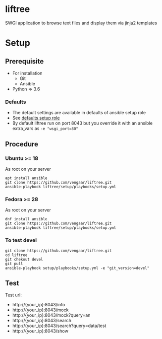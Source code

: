 [defaults setup role]: https://github.com/vengaar/liftree/tree/master/setup/playbooks/roles/setup/defaults

# liftree

SWGI application to browse text files and display them via jinja2 templates

# Setup

## Prerequisite

* For installation
  * Git
  * Ansible
* Python => 3.6

### Defaults

* The default settings are available in defaults of ansible setup role
* See [defaults setup role]
* By default liftree run on port 8043 but you override it with an ansible extra_vars as `-e "wsgi_port=80"`


## Procedure


### Ubuntu >= 18

As root on your server

~~~~
apt install ansible
git clone https://github.com/vengaar/liftree.git
ansible-playbook liftree/setup/playbooks/setup.yml
~~~~

### Fedora >= 28

As root on your server

~~~~
dnf install ansible
git clone https://github.com/vengaar/liftree.git
ansible-playbook liftree/setup/playbooks/setup.yml
~~~~

### To test devel

~~~~
git clone https://github.com/vengaar/liftree.git
cd liftree
git chekout devel
git pull
ansible-playbook setup/playbooks/setup.yml -e "git_version=devel"
~~~~


## Test

Test url:

* http://{your_ip}:8043/info
* http://{your_ip}:8043/mock
* http://{your_ip}:8043/mock?query=an
* http://{your_ip}:8043/search
* http://{your_ip}:8043/search?query=data/test
* http://{your_ip}:8043/show
